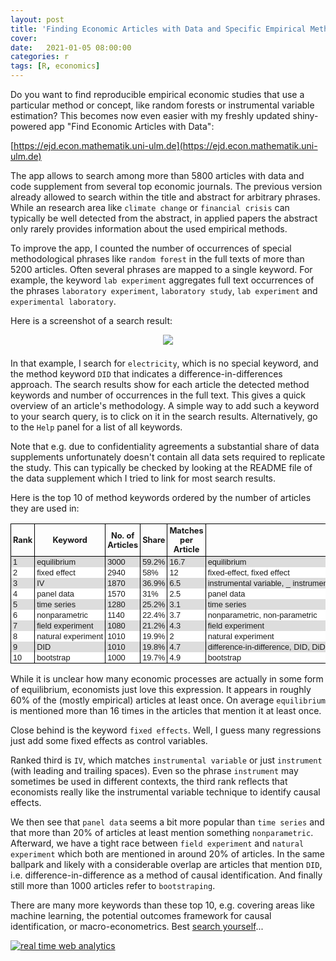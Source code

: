 ```yaml
---
layout: post
title: 'Finding Economic Articles with Data and Specific Empirical Methods'
cover: 
date:   2021-01-05 08:00:00
categories: r
tags: [R, economics]
---
```


Do you want to find reproducible empirical economic studies that use a particular method or concept, like random forests or instrumental variable estimation? This becomes now even easier with my freshly updated shiny-powered app "Find Economic Articles with Data":

[https://ejd.econ.mathematik.uni-ulm.de](https://ejd.econ.mathematik.uni-ulm.de)

The app allows to search among more than 5800 articles with data and code supplement from several top economic journals. The previous version already allowed to search within the title and abstract for arbitrary phrases. While an research area like `climate change` or `financial crisis` can typically be well detected from the abstract, in applied papers the abstract only rarely provides information about the used empirical methods.

To improve the app, I counted the number of occurrences of special methodological phrases like `random forest` in the full texts of more than 5200 articles. Often several phrases are mapped to a single keyword. For example, the keyword `lab experiment` aggregates full text occurrences of the phrases `laboratory experiment`, `laboratory study`, `lab experiment` and `experimental laboratory`.

Here is a screenshot of a search result:

<center>
<a href="ejd.econ.mathematik.uni-ulm.de"><img src="http://skranz.github.io/images/ejd/ejd4.PNG" style="max-width: 100%; margin-bottom: 0.5em;"></a>
</center>

In that example, I search for `electricity`, which is no special keyword, and the method keyword `DID` that indicates a difference-in-differences approach. The search results show for each article the detected method keywords and number of occurrences in the full text. This gives a quick overview of an article's methodology. A simple way to add such a keyword to your search query, is to click on it in the search results. Alternatively, go to the `Help` panel for a list of all keywords.

Note that e.g. due to confidentiality agreements a substantial share of data supplements unfortunately doesn't contain all data sets required to replicate the study. This can typically be checked by looking at the README file of the data supplement which I tried to link for most search results.

Here is the top 10 of method keywords ordered by the number of articles they are used in:

<div>

<style> table.data-frame-table {	border-collapse: collapse;  display: block; overflow-x: auto;}
 td.data-frame-td {font-family: Verdana,Geneva,sans-serif; margin: 0px 3px 1px 3px; padding: 1px 3px 1px 3px; border-left: solid 1px black; border-right: solid 1px black; text-align: left;font-size: 80%;}
 td.data-frame-td-bottom {font-family: Verdana,Geneva,sans-serif; margin: 0px 3px 1px 3px; padding: 1px 3px 1px 3px; border-left: solid 1px black; border-right: solid 1px black; text-align: left;font-size: 80%; border-bottom: solid 1px black;}
 th.data-frame-th {font-weight: bold; margin: 3px; padding: 3px; border: solid 1px black; text-align: center;font-size: 80%;}
 table.data-frame-table tbody>tr:last-child>td {
      border-bottom: solid 1px black;
    }
</style><table class="data-frame-table">
<tr><th class="data-frame-th">Rank</th><th class="data-frame-th">Keyword</th><th class="data-frame-th">No. of Articles</th><th class="data-frame-th">Share</th><th class="data-frame-th">Matches per Article</th><th class="data-frame-th">Matched Phrases</th></tr><tr><td class="data-frame-td" nowrap bgcolor="#dddddd">1</td><td class="data-frame-td" nowrap bgcolor="#dddddd">equilibrium</td><td class="data-frame-td" nowrap bgcolor="#dddddd">3000</td><td class="data-frame-td" nowrap bgcolor="#dddddd">59.2%</td><td class="data-frame-td" nowrap bgcolor="#dddddd">16.7</td><td class="data-frame-td" nowrap bgcolor="#dddddd">equilibrium</td></tr>
<tr><td class="data-frame-td" nowrap bgcolor="#ffffff">2</td><td class="data-frame-td" nowrap bgcolor="#ffffff">fixed effect</td><td class="data-frame-td" nowrap bgcolor="#ffffff">2940</td><td class="data-frame-td" nowrap bgcolor="#ffffff">58%</td><td class="data-frame-td" nowrap bgcolor="#ffffff">12</td><td class="data-frame-td" nowrap bgcolor="#ffffff">fixed-effect, fixed effect</td></tr>
<tr><td class="data-frame-td" nowrap bgcolor="#dddddd">3</td><td class="data-frame-td" nowrap bgcolor="#dddddd">IV</td><td class="data-frame-td" nowrap bgcolor="#dddddd">1870</td><td class="data-frame-td" nowrap bgcolor="#dddddd">36.9%</td><td class="data-frame-td" nowrap bgcolor="#dddddd">6.5</td><td class="data-frame-td" nowrap bgcolor="#dddddd">instrumental variable, _ instrument _</td></tr>
<tr><td class="data-frame-td" nowrap bgcolor="#ffffff">4</td><td class="data-frame-td" nowrap bgcolor="#ffffff">panel data</td><td class="data-frame-td" nowrap bgcolor="#ffffff">1570</td><td class="data-frame-td" nowrap bgcolor="#ffffff">31%</td><td class="data-frame-td" nowrap bgcolor="#ffffff">2.5</td><td class="data-frame-td" nowrap bgcolor="#ffffff">panel data</td></tr>
<tr><td class="data-frame-td" nowrap bgcolor="#dddddd">5</td><td class="data-frame-td" nowrap bgcolor="#dddddd">time series</td><td class="data-frame-td" nowrap bgcolor="#dddddd">1280</td><td class="data-frame-td" nowrap bgcolor="#dddddd">25.2%</td><td class="data-frame-td" nowrap bgcolor="#dddddd">3.1</td><td class="data-frame-td" nowrap bgcolor="#dddddd">time series</td></tr>
<tr><td class="data-frame-td" nowrap bgcolor="#ffffff">6</td><td class="data-frame-td" nowrap bgcolor="#ffffff">nonparametric</td><td class="data-frame-td" nowrap bgcolor="#ffffff">1140</td><td class="data-frame-td" nowrap bgcolor="#ffffff">22.4%</td><td class="data-frame-td" nowrap bgcolor="#ffffff">3.7</td><td class="data-frame-td" nowrap bgcolor="#ffffff">nonparametric, non-parametric</td></tr>
<tr><td class="data-frame-td" nowrap bgcolor="#dddddd">7</td><td class="data-frame-td" nowrap bgcolor="#dddddd">field experiment</td><td class="data-frame-td" nowrap bgcolor="#dddddd">1080</td><td class="data-frame-td" nowrap bgcolor="#dddddd">21.2%</td><td class="data-frame-td" nowrap bgcolor="#dddddd">4.3</td><td class="data-frame-td" nowrap bgcolor="#dddddd">field experiment</td></tr>
<tr><td class="data-frame-td" nowrap bgcolor="#ffffff">8</td><td class="data-frame-td" nowrap bgcolor="#ffffff">natural experiment</td><td class="data-frame-td" nowrap bgcolor="#ffffff">1010</td><td class="data-frame-td" nowrap bgcolor="#ffffff">19.9%</td><td class="data-frame-td" nowrap bgcolor="#ffffff">2</td><td class="data-frame-td" nowrap bgcolor="#ffffff">natural experiment</td></tr>
<tr><td class="data-frame-td" nowrap bgcolor="#dddddd">9</td><td class="data-frame-td" nowrap bgcolor="#dddddd">DID</td><td class="data-frame-td" nowrap bgcolor="#dddddd">1010</td><td class="data-frame-td" nowrap bgcolor="#dddddd">19.8%</td><td class="data-frame-td" nowrap bgcolor="#dddddd">4.7</td><td class="data-frame-td" nowrap bgcolor="#dddddd">difference-in-difference, DID, DiD, DD, difference in difference, differences-in-difference</td></tr>
<tr><td class="data-frame-td-bottom" nowrap bgcolor="#ffffff">10</td><td class="data-frame-td-bottom" nowrap bgcolor="#ffffff">bootstrap</td><td class="data-frame-td-bottom" nowrap bgcolor="#ffffff">1000</td><td class="data-frame-td-bottom" nowrap bgcolor="#ffffff">19.7%</td><td class="data-frame-td-bottom" nowrap bgcolor="#ffffff">4.9</td><td class="data-frame-td-bottom" nowrap bgcolor="#ffffff">bootstrap</td></tr>
</table>
</div>

While it is unclear how many economic processes are actually in some form of equilibrium, economists just love this expression. It appears in roughly 60% of the (mostly empirical) articles at least once. On average `equilibrium` is mentioned more than 16 times in the articles that mention it at least once.

Close behind is the keyword `fixed effects`. Well, I guess many regressions just add some fixed effects as control variables.

Ranked third is `IV`, which matches `instrumental variable` or just ` instrument ` (with leading and trailing spaces). Even so the phrase ` instrument ` may sometimes be used in different contexts, the third rank reflects that economists really like the instrumental variable technique to identify causal effects.

We then see that `panel data` seems a bit more popular than `time series` and that more than 20% of articles at least mention something `nonparametric`. Afterward, we have a tight race between `field experiment` and `natural experiment` which both are mentioned in around 20% of articles. In the same ballpark and likely with a considerable overlap are articles that mention `DID`, i.e. difference-in-difference as a method of causal identification. And finally still more than 1000 articles refer to `bootstraping`.

There are many more keywords than these top 10, e.g. covering areas like machine learning, the potential outcomes framework for causal identification, or macro-econometrics.  Best [search yourself](https://ejd.econ.mathematik.uni-ulm.de)... 


<script type="text/javascript">
var sc_project=12455234; 
var sc_invisible=1; 
var sc_security="36f1b76e"; 
var sc_client_storage="disabled"; 
</script>
<script type="text/javascript"
src="https://www.statcounter.com/counter/counter.js"
async></script>
<noscript><div class="statcounter"><a title="real time web
analytics" href="https://statcounter.com/"
target="_blank"><img class="statcounter"
src="https://c.statcounter.com/12455234/0/36f1b76e/1/"
alt="real time web analytics"></a></div></noscript>
